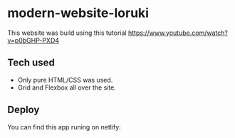 # modern-website-loruki

This website was build using this tutorial https://www.youtube.com/watch?v=p0bGHP-PXD4

## Tech used
- Only pure HTML/CSS was used. 
- Grid and Flexbox all over the site.

## Deploy

You can find this app runing on netlify:
